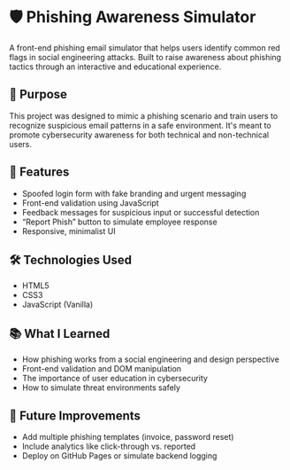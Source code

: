# 🛡️ Phishing Awareness Simulator

A front-end phishing email simulator that helps users identify common red flags in social engineering attacks. Built to raise awareness about phishing tactics through an interactive and educational experience.

## 🎯 Purpose
This project was designed to mimic a phishing scenario and train users to recognize suspicious email patterns in a safe environment. It's meant to promote cybersecurity awareness for both technical and non-technical users.

## 🔧 Features
- Spoofed login form with fake branding and urgent messaging
- Front-end validation using JavaScript
- Feedback messages for suspicious input or successful detection
- “Report Phish” button to simulate employee response
- Responsive, minimalist UI

## 🛠️ Technologies Used
- HTML5
- CSS3
- JavaScript (Vanilla)

## 📚 What I Learned
- How phishing works from a social engineering and design perspective
- Front-end validation and DOM manipulation
- The importance of user education in cybersecurity
- How to simulate threat environments safely

## 🚧 Future Improvements
- Add multiple phishing templates (invoice, password reset)
- Include analytics like click-through vs. reported
- Deploy on GitHub Pages or simulate backend logging
